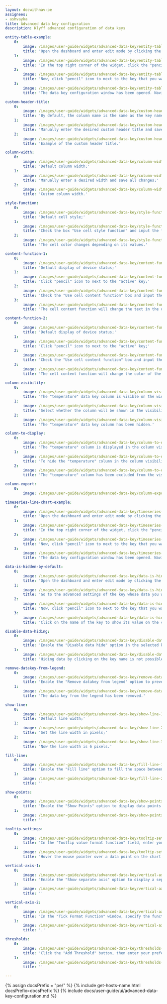 ```yaml
---
layout: docwithnav-pe
assignees:
- ashvayka
title: Advanced data key configuration
description: Klyff advanced configuration of data keys

entity-table-example:
    0:
        image: /images/user-guide/widgets/advanced-data-key/entity-table-example-1-pe.png
        title: 'Open the dashboard and enter edit mode by clicking the button in the top right corner of the screen;'
    1:
        image: /images/user-guide/widgets/advanced-data-key/entity-table-example-2-pe.png
        title: 'In the top right corner of the widget, click the "pencil" icon to open the widget editing window;'
    2:
        image: /images/user-guide/widgets/advanced-data-key/entity-table-example-3-pe.png
        title: 'Now, click "pencil" icon to next to the key that you want to edit;'
    3:
        image: /images/user-guide/widgets/advanced-data-key/entity-table-example-4-pe.png
        title: 'The data key configuration window has been opened. Navigate to the "Advanced" tab to open advanced data key configuration.'

custom-header-title:
    0:
        image: /images/user-guide/widgets/advanced-data-key/custom-header-title-1-pe.png
        title: 'By default, the column name is the same as the key name;'
    1:
        image: /images/user-guide/widgets/advanced-data-key/custom-header-title-3-pe.png
        title: 'Manually enter the desired custom header title and save all changes;'
    2:
        image: /images/user-guide/widgets/advanced-data-key/custom-header-title-4-pe.png
        title: 'Example of the custom header title.'

column-width:
    0:
        image: /images/user-guide/widgets/advanced-data-key/column-width-3-pe.png
        title: 'Default column width;'
    1:
        image: /images/user-guide/widgets/advanced-data-key/column-width-1-pe.png
        title: 'Manually enter a desired width and save all changes;'
    2:
        image: /images/user-guide/widgets/advanced-data-key/column-width-2-pe.png
        title: 'Custom column width.'

style-function:
    0:
        image: /images/user-guide/widgets/advanced-data-key/style-function-3-pe.png
        title: 'Default cell style;'
    1:
        image: /images/user-guide/widgets/advanced-data-key/style-function-1-pe.png
        title: 'Check the box "Use cell style function" and input the function in the "Cell style function" field and save all changes;'
    2:
        image: /images/user-guide/widgets/advanced-data-key/style-function-2-pe.png
        title: 'The cell color changes depending on its values.'

content-function-1:
    0:
        image: /images/user-guide/widgets/advanced-data-key/content-function-1-pe.png
        title: 'Default display of device status;'
    1:
        image: /images/user-guide/widgets/advanced-data-key/content-function-2-pe.png
        title: 'Click "pencil" icon to next to the "active" key;'
    2:
        image: /images/user-guide/widgets/advanced-data-key/content-function-3-pe.png
        title: 'Check the "Use cell content function" box and input the function in the "Cell content function" field and save all changes.'
    3:
        image: /images/user-guide/widgets/advanced-data-key/content-function-4-pe.png
        title: 'The cell content function will change the text in the device name row based on the device&#39;s status.'

content-function-2:
    0:
        image: /images/user-guide/widgets/advanced-data-key/content-function-1-pe.png
        title: 'Default display of device status;'
    1:
        image: /images/user-guide/widgets/advanced-data-key/content-function-2-pe.png
        title: 'Click "pencil" icon to next to the "active" key;'
    2:
        image: /images/user-guide/widgets/advanced-data-key/content-function-5-pe.png
        title: 'Check the "Use cell content function" box and input the function in the "Cell content function" field and save all changes;'
    3:
        image: /images/user-guide/widgets/advanced-data-key/content-function-6-pe.png
        title: 'The cell content function will change the color of the icon in the device name row based on the device&#39;s status.'

column-visibility:
    0:
        image: /images/user-guide/widgets/advanced-data-key/column-visibility-3-pe.png
        title: 'The "temperature" data key column is visible on the widget;'
    1:
        image: /images/user-guide/widgets/advanced-data-key/column-visibility-1-pe.png
        title: 'Select whether the column will be shown in the visibility selection menu so that clients without permissions will not be able to hide it;'
    2:
        image: /images/user-guide/widgets/advanced-data-key/column-visibility-2-pe.png
        title: 'The "temperature" data key column has been hidden.'

column-to-display:
    0:
        image: /images/user-guide/widgets/advanced-data-key/column-to-display-1-pe.png
        title: 'The "temperature" column is displayed in the column visibility menu;'
    1:
        image: /images/user-guide/widgets/advanced-data-key/column-to-display-2-pe.png
        title: 'To hide the "temperature" column in the column visibility menu, select "Disabled" in the "Column selection in &#39;Column to Display&#39;" field;'
    2:
        image: /images/user-guide/widgets/advanced-data-key/column-to-display-3-pe.png
        title: 'The "temperature" column has been excluded from the visibility selection.'

column-export:
    0:
        image: /images/user-guide/widgets/advanced-data-key/column-export-1-pe.png

timeseries-line-chart-example:
    0:
        image: /images/user-guide/widgets/advanced-data-key/timeseries-line-chart-example-1-pe.png
        title: 'Open the dashboard and enter edit mode by clicking the button in the top right corner of the screen.;'
    1:
        image: /images/user-guide/widgets/advanced-data-key/timeseries-line-chart-example-2-pe.png
        title: 'In the top right corner of the widget, click the "pencil" icon to open the widget editing window;'
    2:
        image: /images/user-guide/widgets/advanced-data-key/timeseries-line-chart-example-3-pe.png
        title: 'Now, click "pencil" icon to next to the key that you want to edit;'
    3:
        image: /images/user-guide/widgets/advanced-data-key/timeseries-line-chart-example-4-pe.png
        title: 'The data key configuration window has been opened. Navigate to the "Advanced" tab to open advanced data key configuration.'

data-is-hidden-by-default:
    0:
        image: /images/user-guide/widgets/advanced-data-key/data-is-hidden-by-default-1-pe.png
        title: 'Open the dashboard and enter edit mode by clicking the button in the top right corner of the screen.;'
    1:
        image: /images/user-guide/widgets/advanced-data-key/data-is-hidden-by-default-2-pe.png
        title: 'Go to the advanced settings of the key whose data you want to hide on the chart by default, and enable "Data is hidden by default";'
    2:
        image: /images/user-guide/widgets/advanced-data-key/data-is-hidden-by-default-3-pe.png
        title: 'Now, click "pencil" icon to next to the key that you want to edit;'
    3:
        image: /images/user-guide/widgets/advanced-data-key/data-is-hidden-by-default-4-pe.png
        title: 'Click on the name of the key to show its value on the chart again.'

disable-data-hiding:
    0:
        image: /images/user-guide/widgets/advanced-data-key/disable-data-hiding-1-pe.png
        title: 'Enable the "Disable data hide" option in the selected key so that you and your users cannot hide the data on the chart by clicking on the key name;'
    1:
        image: /images/user-guide/widgets/advanced-data-key/disable-data-hiding-2-pe.png
        title: 'Hiding data by clicking on the key name is not possible.'

remove-datakey-from-legend:
    0:
        image: /images/user-guide/widgets/advanced-data-key/remove-datakey-from-legend-1-pe.png
        title: 'Enable the "Remove datakey from legend" option to prevent the selected key from being displayed in the legend;'
    1:
        image: /images/user-guide/widgets/advanced-data-key/remove-datakey-from-legend-2-pe.png
        title: 'The data key from the legend has been removed.'

show-line:
    0:
        image: /images/user-guide/widgets/advanced-data-key/show-line-1-pe.png
        title: 'Default line width;'
    1:
        image: /images/user-guide/widgets/advanced-data-key/show-line-2-pe.png
        title: 'Set the line width in pixels;'
    2:
        image: /images/user-guide/widgets/advanced-data-key/show-line-3-pe.png
        title: 'Now the line width is 6 pixels.'

fill-line:
    0:
        image: /images/user-guide/widgets/advanced-data-key/fill-line-1-pe.png
        title: 'Enable the "Fill line" option to fill the space between the line and the bottom border of the chart. You can also specify the opacity of the fill in the range of 0 to 1.'
    1:
        image: /images/user-guide/widgets/advanced-data-key/fill-line-2-pe.png
        title: ''

show-points:
    0:
        image: /images/user-guide/widgets/advanced-data-key/show-points-1-pe.png
        title: 'Enable the "Show Points" option to display data points on the chart. Specify the line width of points (px), radius of points (px), and point shape of the points.'
    1:
        image: /images/user-guide/widgets/advanced-data-key/show-points-2-pe.png
        title: ''

tooltip-settings:
    0:
        image: /images/user-guide/widgets/advanced-data-key/tooltip-settings-1-pe.png
        title: 'In the "Tooltip value format function" field, enter your tooltip function;'
    1:
        image: /images/user-guide/widgets/advanced-data-key/tooltip-settings-2-pe.png
        title: 'Hover the mouse pointer over a data point on the chart to see the customized tooltip content.'

vertical-axis-1:
    0:
        image: /images/user-guide/widgets/advanced-data-key/vertical-axis-1-pe.png
        title: 'Enable the "Show separate axis" option to display a separate axis for this data key. For this axis, you can set your own title, minimum and maximum values of the scale, specify the number of decimal places, and the step size between ticks on the vertical axis.'
    1:
        image: /images/user-guide/widgets/advanced-data-key/vertical-axis-2-pe.png
        title: ''

vertical-axis-2:
    0:
        image: /images/user-guide/widgets/advanced-data-key/vertical-axis-3-pe.png
        title: 'In the "Tick Format Function" window, specify the function that will format the value to be displayed as Y axis tick.'
    1:
        image: /images/user-guide/widgets/advanced-data-key/vertical-axis-4-pe.png
        title: '.'

thresholds:
    0:
        image: /images/user-guide/widgets/advanced-data-key/thresholds-1-pe.png
        title: 'Click the "Add Threshold" button, then enter your preferred threshold value and set the color and line width.'
    1:
        image: /images/user-guide/widgets/advanced-data-key/thresholds-2-pe.png
        title: ''

---
```


{% assign docsPrefix = "pe/" %}
{% include get-hosts-name.html docsPrefix=docsPrefix %}
{% include docs/user-guide/ui/advanced-data-key-configuration.md %}